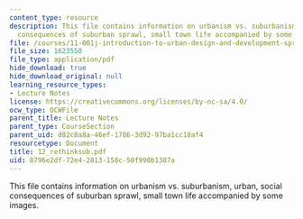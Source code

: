 ```yaml
---
content_type: resource
description: This file contains information on urbanism vs. suburbanism, urban, social
  consequences of suburban sprawl, small town life accompanied by some images.
file: /courses/11-001j-introduction-to-urban-design-and-development-spring-2006/8796e2df72e42813158c50f990b1387a_12_rethinksub.pdf
file_size: 1623550
file_type: application/pdf
hide_download: true
hide_download_original: null
learning_resource_types:
- Lecture Notes
license: https://creativecommons.org/licenses/by-nc-sa/4.0/
ocw_type: OCWFile
parent_title: Lecture Notes
parent_type: CourseSection
parent_uid: d82c8a8a-46ef-1786-3d92-97ba1cc18af4
resourcetype: Document
title: 12_rethinksub.pdf
uid: 8796e2df-72e4-2813-158c-50f990b1387a
---
```

This file contains information on urbanism vs. suburbanism, urban, social consequences of suburban sprawl, small town life accompanied by some images.